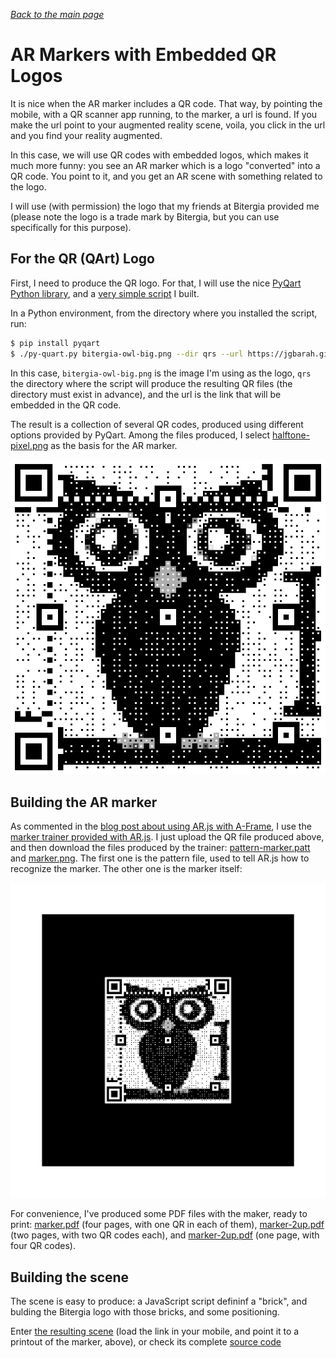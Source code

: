 *[Back to the main page](../README.md)*

# AR Markers with Embedded QR Logos

It is nice when the AR marker includes a QR code.
That way, by pointing the mobile, with a QR scanner app running,
to the marker, a url is found.
If you make the url point to your augmented reality scene,
voila, you click in the url and you find your reality augmented.

In this case, we will use QR codes with embedded logos,
which makes it much more funny: you see an AR marker
which is a logo "converted" into a QR code.
You point to it, and you get an AR scene with something related to the logo.

I will use (with permission) the logo that my friends at Bitergia
provided me (please note the logo is a trade mark by Bitergia,
but you can use specifically for this purpose).

## For the QR (QArt) Logo

First, I need to produce the QR logo.
For that, I will use the nice [PyQart Python library](https://github.com/7sDream/pyqart),
and a [very simple script](https://github.com/jgbarah/aframe-playground/blob/master/ar-02/py-quart.py) I built.

In a Python environment, from the directory where you installed the script, run:

```bash
$ pip install pyqart
$ ./py-quart.py bitergia-owl-big.png --dir qrs --url https://jgbarah.github.io/aframe-playground/ar-02/ar.html
```

In this case, `bitergia-owl-big.png` is the image I'm using as the logo,
`qrs` the directory where the script will produce the resulting QR files
(the directory must exist in advance), and the url is the link that will be
embedded in the QR code.

The result is a collection of several QR codes, produced using
different options provided by PyQart.
Among the files produced, I select
[halftone-pixel.png](https://github.com/jgbarah/aframe-playground/blob/master/ar-02/halftone-pixel.png)
as the basis for the AR marker.

![halftone-pixel.png](halftone-pixel.png)

## Building the AR marker

As commented in the [blog post about using AR.js with A-Frame](https://aframe.io/blog/arjs/),
I use the [marker trainer provided with AR.js](https://jeromeetienne.github.io/AR.js/three.js/examples/marker-training/examples/generator.html).
I just upload the QR file produced above, and then
download the files produced by the trainer:
[pattern-marker.patt](pattern-marker.patt)
and [marker.png](marker.png).
The first one is the pattern file, used to tell AR.js
how to recognize the marker.
The other one is the marker itself:

![marker.png](marker.png)

For convenience, I've produced some PDF files with the maker,
ready to print: [marker.pdf](marker.pdf) (four pages, with one QR in each of them),
[marker-2up.pdf](marker-2up.pdf) (two pages, with two QR codes each),
and [marker-2up.pdf](marker-4up.pdf) (one page, with four QR codes).

## Building the scene

The scene is easy to produce: a JavaScript script defininf a "brick",
and bulding the Bitergia logo with those bricks, and some positioning.

Enter [the resulting scene](ar.html)
(load the link in your mobile, and point it to a printout of the marker, above),
or check its complete [source code](https://github.com/jgbarah/aframe-playground/blob/master/ar-02/ar.html)

